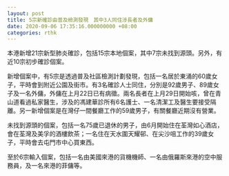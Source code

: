 ```yaml
---
layout: post
title: 5宗新確診由普及檢測發現　其中3人同住涉長者及外傭
date: 2020-09-06 17:35:16.000000000 +08:00
categories: rthk
---
```


本港新增21宗新型肺炎確診，包括15宗本地個案，其中7宗未找到源頭。另外，有近10宗初步確診個案。

新增個案中，有5宗是透過普及社區檢測計劃發現，包括一名居於東涌的60歲女子，平時會到附近公園及街市。有3名確診人士同住，分別是92歲男子、89歲女子及一名外傭，外傭在上月22日已有病徵。兩名長者在上月29日開始咳，曾在青山道看過私家醫生，涉及的馮建華診所有6名護士、一名清潔工及醫生要接受隔離。另一新增個案是在灣仔一間餐廳工作的59歲男子，有關餐廳近期沒有營業。

未找到源頭的個案，包括一名75歲已退休的男子，由6月開始住在荃灣如心酒店，會在荃灣及美孚的酒樓飲茶；一名住在天水圍天耀邨、在尖沙咀工作的39歲女子，平時會去屯門市中心買東西。

至於6宗輸入個案，包括一名由美國來港的貨機機師、一名由俄羅斯來港的空中服務員，及一名來港的菲傭等。
